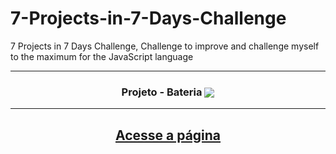 # 7-Projects-in-7-Days-Challenge
7 Projects in 7 Days Challenge, Challenge to improve and challenge myself to the maximum for the JavaScript language

<hr>
<h3 align="center">Projeto - Bateria
<img align='center' src="https://user-images.githubusercontent.com/115600640/212562814-387a44c7-9ee8-45c2-9d06-6d97fc9202eb.png">
</h3>
<hr>
<div align="center">
<h2>
<a href="https://marcus-projeto-bateria.netlify.app/" target="_blank">Acesse a página</a>
</h2>
</div>


